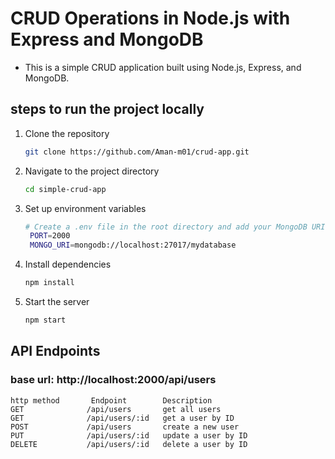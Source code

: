 # CRUD Operations in Node.js with Express and MongoDB 
- This is a simple CRUD application built using Node.js, Express, and MongoDB.
## steps to run the project locally 
1. Clone the repository 
   ```bash
   git clone https://github.com/Aman-m01/crud-app.git
   ```
2. Navigate to the project directory
    ```bash
    cd simple-crud-app
   ```

3. Set up environment variables
   ```bash
   # Create a .env file in the root directory and add your MongoDB URI and other configurations.
    PORT=2000
    MONGO_URI=mongodb://localhost:27017/mydatabase
   ```

4. Install dependencies
     ```bash 
    npm install
     ```

5. Start the server
    ```bash 
    npm start
    ```   
## API Endpoints 
### base url: http://localhost:2000/api/users 
```
http method       Endpoint        Description
GET              /api/users       get all users 
GET              /api/users/:id   get a user by ID
POST             /api/users       create a new user
PUT              /api/users/:id   update a user by ID 
DELETE           /api/users/:id   delete a user by ID
```